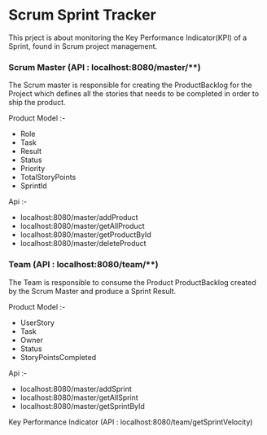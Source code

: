 
# Scrum Sprint Tracker

This prject is about monitoring the Key Performance Indicator(KPI) of a Sprint, found in Scrum project management.

### Scrum Master (API : localhost:8080/master/**)

The Scrum master is responsible for creating the ProductBacklog for the Project which defines all the stories that needs to be completed in order to ship the product.

Product Model :-

- Role
- Task
- Result
- Status
- Priority
- TotalStoryPoints
- SprintId

Api :-

- localhost:8080/master/addProduct
- localhost:8080/master/getAllProduct
- localhost:8080/master/getProductById
- localhost:8080/master/deleteProduct

### Team (API : localhost:8080/team/**)

The Team is responsible to consume the Product ProductBacklog created by the Scrum Master and produce a Sprint Result.


Product Model :-

- UserStory
- Task
- Owner
- Status
- StoryPointsCompleted


Api :-

- localhost:8080/master/addSprint
- localhost:8080/master/getAllSprint
- localhost:8080/master/getSprintById


Key Performance Indicator (API : localhost:8080/team/getSprintVelocity)

